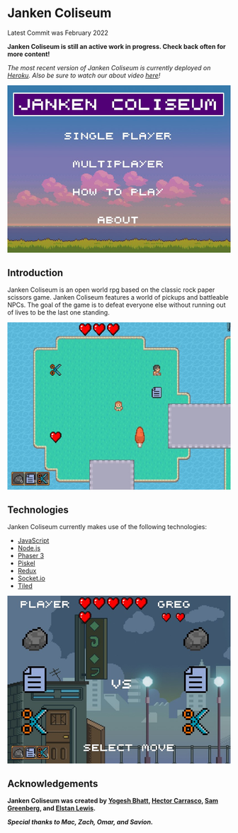 ﻿# Janken Coliseum&nbsp;&nbsp;&nbsp;

Latest Commit was February 2022

**Janken Coliseum is still an active work in progress. Check back often for more content!** <br /> 

*The most recent version of Janken Coliseum is currently deployed on [Heroku](https://janken-coliseum1.herokuapp.com/). Also be sure to watch our about video [here](https://www.youtube.com/watch?v=d34j9f-yT2Q)!*

<div align="center">
<img src="public\assets\sprites\Janken-Homescreen.jpg" width="700" alt="The Janken Coliseum home screen" />
</div>

## Introduction
Janken Coliseum is an open world rpg based on the classic rock paper scissors game. Janken Coliseum features a world of pickups and battleable NPCs. The goal of the game is to defeat everyone else without running out of lives to be the last one standing.

<div align="center">
<img src="public\assets\sprites\Janken-Mapscreen.jpg" width="700" alt="The Janken Coliseum map screen" />
</div>

## Technologies
Janken Coliseum currently makes use of the following technologies:

- [JavaScript](https://www.javascript.com/)
- [Node.js](https://nodejs.org/en/)
- [Phaser 3](https://phaser.io/)
- [Piskel](https://www.piskelapp.com/)
- [Redux](https://redux.js.org/)
- [Socket.io](https://socket.io/)
- [Tiled](https://www.mapeditor.org/)

<div align="center">
<img src="public\assets\sprites\Janken-Battlescreen.jpg" width="700" alt="The Janken Coliseum battle screen" />
</div>

## Acknowledgements
**Janken Coliseum was created by [Yogesh Bhatt](https://www.linkedin.com/in/yogeshb89/), [Hector Carrasco](https://www.linkedin.com/in/hector-carrasco16/), [Sam Greenberg](https://www.linkedin.com/in/some-greenberg/), and [Elstan Lewis](https://www.linkedin.com/in/elstan-lewis/).**

***Special thanks to Mac, Zach, Omar, and Savion.***

